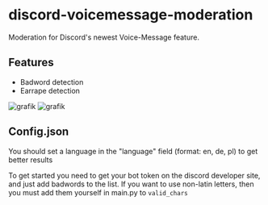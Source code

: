 # discord-voicemessage-moderation
Moderation for Discord's newest Voice-Message feature.

## Features
* Badword detection
* Earrape detection

![grafik](https://user-images.githubusercontent.com/67586349/232165774-8ef8b84c-d56e-4095-a390-c58691c2ef63.png)
![grafik](https://user-images.githubusercontent.com/67586349/232165671-0bc28036-574b-4fbf-9884-cec30d3f324d.png)

## Config.json

You should set a language in the "language" field (format: en, de, pl) to get better results

To get started you need to get your bot token on the discord developer site, and just add badwords to the list.
If you want to use non-latin letters, then you must add them yourself in main.py to `valid_chars`

